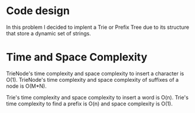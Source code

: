 # Code design 
In this problem I decided to implent a Trie or Prefix Tree due to its structure that store a dynamic set of strings.

# Time and Space Complexity 

TrieNode's time complexity and space complexity to insert a character is O(1).
TrieNode's time complexity and space complexity of suffixes of a node is O(M*N).

Trie's time complexity and space complexity to insert a word is O(n).
Trie's time complexity to find a prefix is O(n) and space complexity is O(1).
